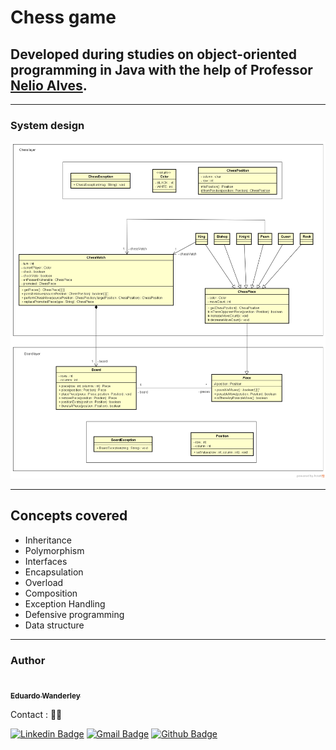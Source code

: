# Chess game

## Developed during studies on object-oriented programming in Java with the help of Professor [Nelio Alves](https://www.udemy.com/user/nelio-alves/).

---

### System design

<img alt="arch" width="900px" src="images//chess-system-design.png">

---
## Concepts covered

- Inheritance
- Polymorphism
- Interfaces
- Encapsulation
- Overload
- Composition
- Exception Handling
- Defensive programming
- Data structure

---
### Author
<a href="https://github.com/eduardowanderleydev">
 <img style="border-radius: 50%;" src="https://avatars.githubusercontent.com/u/63167060?v=4" width="100px;" alt=""/>
 <br />
 <sub><b>Eduardo Wanderley</b></sub></a>


Contact : 👋🏽

[![Linkedin Badge](https://img.shields.io/badge/LinkedIn-0077B5?style=for-the-badge&logo=linkedin&logoColor=white)](https://www.linkedin.com/in/eduardowanderleydev/)
[![Gmail Badge](https://img.shields.io/badge/Gmail-D14836?style=for-the-badge&logo=gmail&logoColor=white)](mailto:eduardowanderleydev@gmail.com)
[![Github Badge](https://img.shields.io/badge/GitHub-100000?style=for-the-badge&logo=github&logoColor=white)](https://github.com/eduardowanderleydev)
